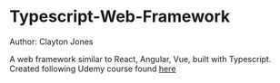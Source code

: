 # Typescript-Web-Framework

Author: Clayton Jones

A web framework similar to React, Angular, Vue, built with Typescript.
Created following Udemy course found [here](https://www.udemy.com/course/typescript-the-complete-developers-guide/)
